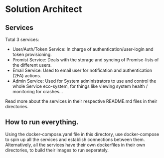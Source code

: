 # Solution Architect

## Services

Total 3 services:
- User/Auth/Token Service: In charge of authentication/user-login and token provisioning.
- Promist Service: Deals with the storage and syncing of Promise-lists of the different users.
- Email Service: Used to email user for notification and authentication (2FA) actions.
- Admin Service: Used for System administrators to use and control the whole Service eco-system, for things like viewing system health / monitoring for crashes...

Read more about the services in their respective README.md files in their directories.

## How to run everything.

Using the docker-compose.yaml file in this directory, use docker-compose to spin up all the services and establish connections between them.
Alternatively, all the services have their own dockerfiles in their own directories, to build their images to run seperately.